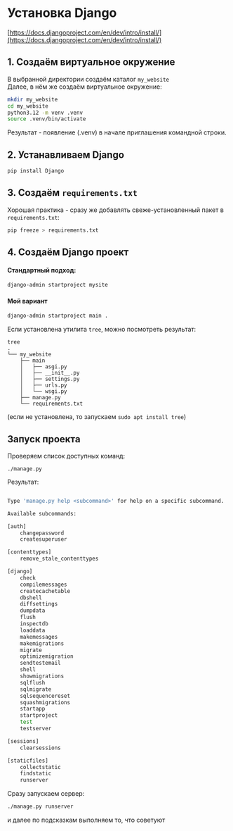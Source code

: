 # Установка  Django

[https://docs.djangoproject.com/en/dev/intro/install/](https://docs.djangoproject.com/en/dev/intro/install/)

## 1. Создаём виртуальное окружение

В выбранной директории создаём каталог `my_website`  
Далее, в нём же создаём виртуальное окружение:

```bash
mkdir my_website
cd my_website
python3.12 -m venv .venv
source .venv/bin/activate
```

Результат - появление (.venv) в начале приглашения командной строки.

## 2. Устанавливаем Django

```bash
pip install Django
```

## 3. Создаём `requirements.txt`

Хорошая практика - сразу же добавлять свеже-установленный пакет в `requirements.txt`:  
```bash
pip freeze > requirements.txt
```

## 4. Создаём Django проект

#### Стандартный подход:
```bash
django-admin startproject mysite
```

#### Мой вариант

```bash
django-admin startproject main .
```

Если установлена утилита `tree`, можно посмотреть результат:
```
tree
.
└── my_website
    ├── main
    │   ├── asgi.py
    │   ├── __init__.py
    │   ├── settings.py
    │   ├── urls.py
    │   └── wsgi.py
    ├── manage.py
    └── requirements.txt
```
(если не установлена, то запускаем `sudo apt install tree`)


## Запуск проекта

Проверяем список доступных команд:
```
./manage.py
```
Результат:
```bash

Type 'manage.py help <subcommand>' for help on a specific subcommand.

Available subcommands:

[auth]
    changepassword
    createsuperuser

[contenttypes]
    remove_stale_contenttypes

[django]
    check
    compilemessages
    createcachetable
    dbshell
    diffsettings
    dumpdata
    flush
    inspectdb
    loaddata
    makemessages
    makemigrations
    migrate
    optimizemigration
    sendtestemail
    shell
    showmigrations
    sqlflush
    sqlmigrate
    sqlsequencereset
    squashmigrations
    startapp
    startproject
    test
    testserver

[sessions]
    clearsessions

[staticfiles]
    collectstatic
    findstatic
    runserver
```

Сразу запускаем сервер:

```bash
./manage.py runserver
```
и далее по подсказкам выполняем то, что советуют